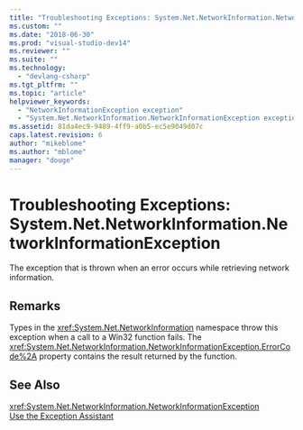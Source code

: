 ```yaml
---
title: "Troubleshooting Exceptions: System.Net.NetworkInformation.NetworkInformationException | Microsoft Docs"
ms.custom: ""
ms.date: "2018-06-30"
ms.prod: "visual-studio-dev14"
ms.reviewer: ""
ms.suite: ""
ms.technology: 
  - "devlang-csharp"
ms.tgt_pltfrm: ""
ms.topic: "article"
helpviewer_keywords: 
  - "NetworkInformationException exception"
  - "System.Net.NetworkInformation.NetworkInformationException exception"
ms.assetid: 81da4ec9-9489-4ff9-a0b5-ec5e9049d07c
caps.latest.revision: 6
author: "mikeblome"
ms.author: "mblome"
manager: "douge"
---
```

# Troubleshooting Exceptions: System.Net.NetworkInformation.NetworkInformationException
The exception that is thrown when an error occurs while retrieving network information.  
  
## Remarks  
 Types in the <xref:System.Net.NetworkInformation> namespace throw this exception when a call to a Win32 function fails. The <xref:System.Net.NetworkInformation.NetworkInformationException.ErrorCode%2A> property contains the result returned by the function.  
  
## See Also  
 <xref:System.Net.NetworkInformation.NetworkInformationException>   
 [Use the Exception Assistant](http://msdn.microsoft.com/library/e0a78c50-7318-4d54-af51-40c00aea8711)